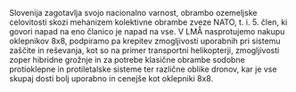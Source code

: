 Slovenija zagotavlja svojo nacionalno varnost, obrambo ozemeljske celovitosti skozi mehanizem kolektivne obrambe zveze NATO, t. i. 5. člen, ki govori napad na eno članico je napad na vse. V LMÅ  nasprotujemo nakupu oklepnikov 8x8, podpiramo pa krepitev zmogljivosti uporabnih pri sistemu zaščite in reševanja, kot so na primer transportni helikopterji, zmogljivosti zoper hibridne grožnje in za potrebe klasične obrambe sodobne protioklepne in protiletalske sisteme ter različne oblike dronov, kar je vse skupaj dosti bolj uporabno in cenejše kot oklepniki 8x8.
